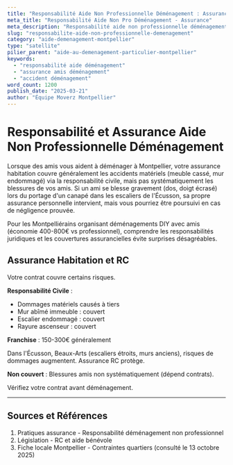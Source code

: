 ```yaml
---
title: "Responsabilité Aide Non Professionnelle Déménagement : Assurance"
meta_title: "Responsabilité Aide Non Pro Déménagement - Assurance"
meta_description: "Responsabilité aide non professionnelle déménagement : assurance habitation, accidents, couverture. Risques juridiques."
slug: "responsabilite-aide-non-professionnelle-demenagement"
category: "aide-demenagement-montpellier"
type: "satellite"
pilier_parent: "aide-au-demenagement-particulier-montpellier"
keywords:
  - "responsabilité aide déménagement"
  - "assurance amis déménagement"
  - "accident déménagement"
word_count: 1200
publish_date: "2025-03-21"
author: "Équipe Moverz Montpellier"
---
```


# Responsabilité et Assurance Aide Non Professionnelle Déménagement

Lorsque des amis vous aident à déménager à Montpellier, votre assurance habitation couvre généralement les accidents matériels (meuble cassé, mur endommagé) via la responsabilité civile, mais pas systématiquement les blessures de vos amis. Si un ami se blesse gravement (dos, doigt écrasé) lors du portage d'un canapé dans les escaliers de l'Écusson, sa propre assurance personnelle intervient, mais vous pourriez être poursuivi en cas de négligence prouvée.

Pour les Montpelliérains organisant déménagements DIY avec amis (économie 400-800€ vs professionnel), comprendre les responsabilités juridiques et les couvertures assurancielles évite surprises désagréables.

## Assurance Habitation et RC

Votre contrat couvre certains risques.

**Responsabilité Civile** :
- Dommages matériels causés à tiers
- Mur abîmé immeuble : couvert
- Escalier endommagé : couvert
- Rayure ascenseur : couvert

**Franchise** : 150-300€ généralement

Dans l'Écusson, Beaux-Arts (escaliers étroits, murs anciens), risques de dommages augmentent. Assurance RC protège.

**Non couvert** : Blessures amis non systématiquement (dépend contrats).

Vérifiez votre contrat avant déménagement.

---

## Sources et Références

1. Pratiques assurance - Responsabilité déménagement non professionnel
2. Législation - RC et aide bénévole
3. Fiche locale Montpellier - Contraintes quartiers (consulté le 13 octobre 2025)

